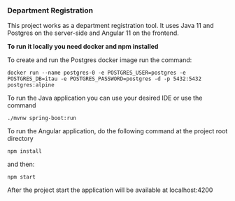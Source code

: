 ### Department Registration

This project works as a department registration tool. It uses Java 11 and Postgres on the server-side and Angular 11 on the frontend.

**To run it locally you need docker and npm installed**

To create and run the Postgres docker image run the command:
```
docker run --name postgres-0 -e POSTGRES_USER=postgres -e POSTGRES_DB=itau -e POSTGRES_PASSWORD=postgres -d -p 5432:5432 postgres:alpine
```

To run the Java application you can use your desired IDE or use the command
```
./mvnw spring-boot:run
```

To run the Angular application, do the following command at the project root directory
```
npm install
```
and then:
```
npm start
```

After the project start the application will be available at localhost:4200
